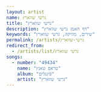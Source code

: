 ```yaml
---
layout: artist
name: גרשי שווארץ
title: "גרשי שווארץ"
description: "דף האמן גרשי שווארץ"
keywords: "שירים, מוזיקה, גרשי שווארץ"
permalink: /artists/גרשי-שווארץ
redirect_from:
  - /artists/list/גרשי שווארץ
songs:
  - number: "49434"
    name: "טראפ טאנץ"
    album: "סינגלים"
    artist: "גרשי שווארץ"
---
```

